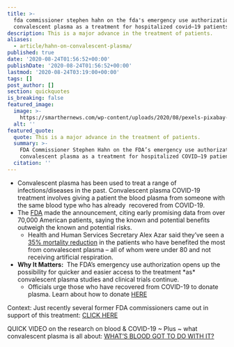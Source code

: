 ```yaml
---
title: >-
  fda commissioner stephen hahn on the fda's emergency use authorization of
  convalescent plasma as a treatment for hospitalized covid–19 patients.
description: This is a major advance in the treatment of patients.
aliases:
  - article/hahn-on-convalescent-plasma/
published: true
date: '2020-08-24T01:56:52+00:00'
publishDate: '2020-08-24T01:56:52+00:00'
lastmod: '2020-08-24T03:19:00+00:00'
tags: []
post_author: []
section: quickquotes
is_breaking: false
featured_image:
  image: >-
    https://smarthernews.com/wp-content/uploads/2020/08/pexels-pixabay-263402.jpg
  alt: ''
featured_quote:
  quote: This is a major advance in the treatment of patients.
  summary: >-
    FDA Commissioner Stephen Hahn on the FDA’s emergency use authorization of
    convalescent plasma as a treatment for hospitalized COVID–19 patients.
  citation: ''
---
```

*   Convalescent plasma has been used to treat a range of infections/diseases in the past. Convalescent plasma COVID-19 treatment involves giving a patient the blood plasma from someone with the same blood type who has already  recovered from COVID-19.
*   The [FDA](\"https://www.fda.gov/news-events/press-announcements/fda-issues-emergency-use-authorization-convalescent-plasma-potential-promising-covid-19-treatment\") made the announcement, citing early promising data from over 70,000 American patients, saying the known and potential benefits outweigh the known and potential risks.
    *   Health and Human Services Secretary Alex Azar said they’ve seen a [35% mortality reduction](\"https://www.c-span.org/video/?475099-1/president-trump-announces-fda-emergency-authorization-convalescent-plasma-therapy-covid-19-treatment\") in the patients who have benefited the most from convalescent plasma – all of whom were under 80 and not receiving artificial respiration.
*   **Why It Matters:**  The FDA’s emergency use authorization opens up the possibility for quicker and easier access to the treatment \*as\* convalescent plasma studies and clinical trials continue.
    *   Officials urge those who have recovered from COVID-19 to donate plasma. Learn about how to donate [HERE](\"https://thefightisinus.org/en-us#home\")

Context: Just recently several former FDA commissioners came out in support of this treatment: [CLICK HERE](\"https://smarthernews.com/article/four-former-fda-commissioners-advocating-for-better-studies-on-convalescent-plasma-therapy/\")

QUICK VIDEO on the research on blood & COVID-19 ~ Plus ~ what convalescent plasma is all about: [WHAT’S BLOOD GOT TO DO WITH IT?](\"https://smarthernews.com/article/promising-news-on-covid-19/\")